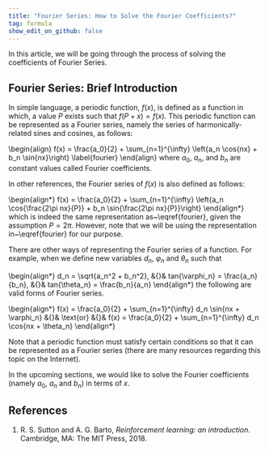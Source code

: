 ```yaml
---
title: "Fourier Series: How to Solve the Fourier Coefficients?"
tag: formula
show_edit_on_github: false
---
```


In this article, we will be going through the process of solving the coefficients of Fourier Series.

<!--more-->

## Fourier Series: Brief Introduction

In simple language, a periodic function, $f(x)$, is defined as a function in which, a value $P$ exists such that $f(P + x) = f(x)$. This periodic function can be represented as a Fourier series, namely the series of harmonically-related sines and cosines, as follows:

\begin{align}
f(x) = \frac{a_0}{2} + 
\sum_{n=1}^{\infty} \left\{a_n \cos{nx} + b_n \sin{nx}\right\} \label{fourier}
\end{align}
where $a_0$, $a_n$, and $b_n$ are constant values called Fourier coefficients.

In other references, the Fourier series of $f(x)$ is also defined as follows:

\begin{align*}
f(x) = \frac{a_0}{2} + 
\sum_{n=1}^{\infty} \left\{a_n \cos{\frac{2\pi nx}{P}} + b_n \sin{\frac{2\pi nx}{P}}\right\}
\end{align*}
which is indeed the same representation as~\eqref{fourier}, given the assumption $P = 2\pi$. However, note that we will be using the representation in~\eqref{fourier} for our purpose.

There are other ways of representing the Fourier series of a function. For example, when we define new variables $d_n$, $\varphi_n$ and $\theta_n$ such that 

\begin{align*}
d_n = \sqrt{a_n^2 + b_n^2},
&{}&
tan{\varphi_n} = \frac{a_n}{b_n},
&{}&
tan{\theta_n} = \frac{b_n}{a_n}
\end{align*}
the following are valid forms of Fourier series.

\begin{align*}
f(x) = \frac{a_0}{2} + \sum_{n=1}^{\infty} d_n \sin{nx + \varphi_n}
&{}&
\text{or}
&{}&
f(x) = \frac{a_0}{2} + \sum_{n=1}^{\infty} d_n \cos{nx + \theta_n}
\end{align*}

Note that a periodic function must satisfy certain conditions so that it can be represented as a Fourier series (there are many resources regarding this topic on the Internet).

In the upcoming sections, we would like to solve the Fourier coefficients (namely $a_0$, $a_n$ and $b_n$) in terms of $x$.



## References

1. R. S. Sutton and A. G. Barto, *Reinforcement learning: an introduction.* Cambridge, MA: The MIT Press, 2018.